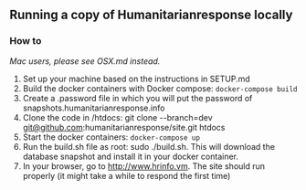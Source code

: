 
## Running a copy of Humanitarianresponse locally

### How to

*Mac users, please see OSX.md instead.*

1. Set up your machine based on the instructions in SETUP.md
2. Build the docker containers with Docker compose: `docker-compose build`
3. Create a .password file in which you will put the password of snapshots.humanitarianresponse.info
4. Clone the code in /htdocs: git clone --branch=dev git@github.com:humanitarianresponse/site.git htdocs
5. Start the docker containers: `docker-compose up`
6. Run the build.sh file as root: sudo ./build.sh. This will download the database snapshot and install it in your docker container.
7. In your browser, go to http://www.hrinfo.vm. The site should run properly (it might take a while to respond the first time)
